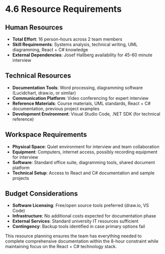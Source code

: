 # 4.6 Resource Requirements

## Human Resources
- **Total Effort**: 16 person-hours across 2 team members
- **Skill Requirements**: Systems analysis, technical writing, UML diagramming, React + C# knowledge
- **External Dependencies**: Josef Hallberg availability for 45-60 minute interview

## Technical Resources
- **Documentation Tools**: Word processing, diagramming software (Lucidchart, draw.io, or similar)
- **Communication Platform**: Video conferencing for expert interview
- **Reference Materials**: Course materials, UML standards, React + C# documentation, previous project examples
- **Development Environment**: Visual Studio Code, .NET SDK (for technical reference)

## Workspace Requirements
- **Physical Space**: Quiet environment for interview and team collaboration
- **Equipment**: Computers, internet access, possibly recording equipment for interview
- **Software**: Standard office suite, diagramming tools, shared document platform
- **Technical Setup**: Access to React and C# documentation and sample projects

## Budget Considerations
- **Software Licensing**: Free/open source tools preferred (draw.io, VS Code)
- **Infrastructure**: No additional costs expected for documentation phase
- **External Services**: Standard university IT resources sufficient
- **Contingency**: Backup tools identified in case primary options fail

This resource planning ensures the team has everything needed to complete comprehensive documentation within the 8-hour constraint while maintaining focus on the React + C# technology stack.